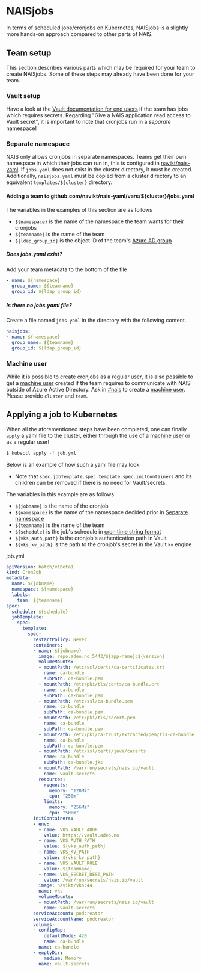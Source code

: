 # NAISjobs

In terms of scheduled jobs/cronjobs on Kubernetes, NAISjobs is a slightly more hands-on approach compared
to other parts of NAIS.

## Team setup

This section describes various parts which may be required for your team to create NAISjobs.
Some of these steps may already have been done for your team.

### Vault setup

Have a look at the [Vault documentation for end users](https://github.com/navikt/vault-iac/blob/master/doc/endusers.md)
if the team has jobs which requires secrets. Regarding "Give a NAIS application read access to Vault secret",
it is important to note that cronjobs run in a *separate* namespace!

### Separate namespace

NAIS only allows cronjobs in separate namespaces. Teams get their own namespace in which their jobs can run in,
this is configured in [navikt/nais-yaml](https://github.com/navikt/nais-yaml/). If `jobs.yaml` does not exist in the
cluster directory, it must be created. Additionally, `naisjobs.yaml` must be copied from a cluster directory to an
equivalent `templates/${cluster}` directory.

#### Adding a team to github.com/navikt/nais-yaml/vars/${cluster}/jobs.yaml

The variables in the examples of this section are as follows
* `${namespace}` is the name of the namespace the team wants for their cronjobs
* `${teamname}` is the name of the team
* `${ldap_group_id}` is the object ID of the team's [Azure AD group](https://aad.portal.azure.com/#blade/Microsoft_AAD_IAM/GroupsManagementMenuBlade/AllGroups)

##### Does jobs.yaml exist?

Add your team metadata to the bottom of the file

```yaml
- name: ${namespace}
  group_name: ${teamname}
  group_id: ${ldap_group_id}
```

##### Is there no jobs.yaml file?

Create a file named `jobs.yaml` in the directory with the following content.

```yaml
naisjobs:
- name: ${namespace}
  group_name: ${teamname}
  group_id: ${ldap_group_id}
```

### Machine user

While it is possible to create cronjobs as a regular user, it is also possible to get a [machine user](../basics/teams.md#machine-user) created if the team
requires to communicate with NAIS outside of Azure Active Directory. Ask in
[#nais](https://nav-it.slack.com/messages/C5KUST8N6) to create a [machine user](../basics/teams.md#machine-user). Please provide `cluster` and `team`.

## Applying a job to Kubernetes

When all the aforementioned steps have been completed, one can finally `apply` a yaml file to the cluster, either
through the use of a [machine user](../basics/teams.md#machine-user) or as a regular user!

```bash
$ kubectl apply -f job.yml
```

Below is an example of how such a yaml file may look.

* Note that `spec.jobTemplate.spec.template.spec.initContainers` and its children can be removed if there is no need
for Vault/secrets.

The variables in this example are as follows
* `${jobname}` is the name of the cronjob
* `${namespace}` is the name of the namespace decided prior in [Separate namespace](#separate-namespace)
* `${teamname}` is the name of the team
* `${schedule}` is the job's schedule in [cron time string format](https://pubs.opengroup.org/onlinepubs/9699919799/utilities/crontab.html#tag_20_25_07)
* `${vks_auth_path}` is the cronjob's authentication path in Vault
* `${vks_kv_path}` is the path to the cronjob's secret in the Vault `kv` engine

job.yml
```yaml
apiVersion: batch/v1beta1
kind: CronJob
metadata:
  name: ${jobname}
  namespace: ${namespace}
  labels:
    team: ${teamname}
spec:
  schedule: ${schedule}
  jobTemplate:
    spec:
      template:
        spec:
          restartPolicy: Never
          containers:
          - name: ${jobname}
            image: repo.adeo.no:5443/${app-name}:${version}
            volumeMounts:
            - mountPath: /etc/ssl/certs/ca-certificates.crt
              name: ca-bundle
              subPath: ca-bundle.pem
            - mountPath: /etc/pki/tls/certs/ca-bundle.crt
              name: ca-bundle
              subPath: ca-bundle.pem
            - mountPath: /etc/ssl/ca-bundle.pem
              name: ca-bundle
              subPath: ca-bundle.pem
            - mountPath: /etc/pki/tls/cacert.pem
              name: ca-bundle
              subPath: ca-bundle.pem
            - mountPath: /etc/pki/ca-trust/extracted/pem/tls-ca-bundle.pem
              name: ca-bundle
              subPath: ca-bundle.pem
            - mountPath: /etc/ssl/certs/java/cacerts
              name: ca-bundle
              subPath: ca-bundle.jks
            - mountPath: /var/run/secrets/nais.io/vault
              name: vault-secrets
            resources:
              requests:
                memory: "128Mi"
                cpu: "250m"
              limits:
                memory: "256Mi"
                cpu: "500m"
          initContainers:
          - env:
            - name: VKS_VAULT_ADDR
              value: https://vault.adeo.no
            - name: VKS_AUTH_PATH
              value: ${vks_auth_path}
            - name: VKS_KV_PATH
              value: ${vks_kv_path}
            - name: VKS_VAULT_ROLE
              value: ${teamname}
            - name: VKS_SECRET_DEST_PATH
              value: /var/run/secrets/nais.io/vault
            image: navikt/vks:44
            name: vks
            volumeMounts:
            - mountPath: /var/run/secrets/nais.io/vault
              name: vault-secrets
          serviceAccount: podcreator
          serviceAccountName: podcreator
          volumes:
          - configMap:
              defaultMode: 420
              name: ca-bundle
            name: ca-bundle
          - emptyDir:
              medium: Memory
            name: vault-secrets
```
